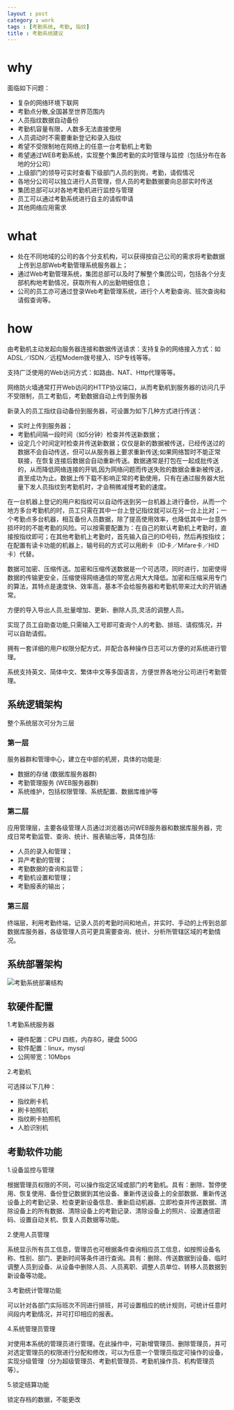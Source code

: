 ```yaml
---
layout : post
category : work
tags : [考勤系统, 考勤, 指纹]
title : 考勤系统建议
---
```



# why

面临如下问题：

* 复杂的网络环境下联网
* 考勤点分散,全国甚至世界范围内
* 人员指纹数据自动备份
* 考勤机容量有限，人数多无法直接使用
* 人员调动时不需要重新登记和录入指纹
* 希望不受限制地在网络上的任意一台考勤机上考勤
* 希望通过WEB考勤系统，实现整个集团考勤的实时管理与监控（包括分布在各地的分公司）
* 上级部门的领导可实时查看下级部门人员的到岗，考勤，请假情况
* 各地分公司可以独立进行人员管理，但人员的考勤数据要向总部实时传送
* 集团总部可以对各地考勤机进行监控与管理
* 员工可以通过考勤系统进行自主的请假申请
* 其他网络应用需求

# what

* 处在不同地域的公司的各个分支机构，可以获得按自己公司的需求将考勤数据上传到总部Web考勤管理系统服务器上；
* 通过Web考勤管理系统，集团总部可以及时了解整个集团公司，包括各个分支部机构地考勤情况，获取所有人的出勤明细信息；
* 公司的员工亦可通过登录Web考勤管理系统，进行个人考勤查询、班次查询和请假查询等。

# how

由考勤机主动发起向服务器连接和数据传送请求：支持复杂的网络接入方式：如ADSL／ISDN／远程Modem拨号接入、ISP专线等等。

支持广泛使用的Web访问方式：如路由、NAT、Http代理等等。

网络防火墙通常打开Web访问的HTTP协议端口，从而考勤机到服务器的访问几乎不受限制，员工考勤后，考勤数据自动上传到服务器

新录入的员工指纹自动备份到服务器，可设置为如下几种方式进行传送：

* 实时上传到服务器；
* 考勤机间隔一段时间（如5分钟）检查并传送新数据；
* 设定几个时间定时检查并传送新数据；仅仅是新的数据被传送，已经传送过的数据不会自动传送，但可以从服务器上要求重新传送;如果网络暂时不能正常联接，在恢复连接后数据会自动重新传送。数据通常是打包在一起成批传送的，从而降低网络连接的开销,因为网络问题而传送失败的数据会重新被传送，直至成功为止。数据上传下载不影响正常的考勤使用，只有在通过服务器大批量下发人员指纹到考勤机时，才会稍微减慢考勤的速度。

在一台机器上登记的用户和指纹可以自动传送到另一台机器上进行备份，从而一个地方多台考勤机的时，员工只需在其中一台上登记指纹就可以在另一台上比对；一个考勤点多台机器，相互备份人员数据，除了提高使用效率，也降低其中一台意外损坏时的不能考勤的风险。可以按需要配置为：在自己的默认考勤机上考勤时，直接按指纹即可；在其他考勤机上考勤时，首先输入自己的ID号码，然后再按指纹；在配置有读卡功能的机器上，输号码的方式可以用刷卡（ID卡／Mifare卡／HID卡）代替。

数据可加密、压缩传送。加密和压缩传送数据是一个可选项，同时进行，加密使得数据的传输更安全，压缩使得网络通信的带宽占用大大降低。加密和压缩采用专门的算法，其特点是速度快、效率高，基本不会给服务器和考勤机带来过大的开销通常。

方便的导入导出人员,批量增加、更新、删除人员,灵活的调整人员。

实现了员工自助查功能,只需输入工号即可查询个人的考勤、排班、请假情况，并可以自助请假。

拥有一套详细的用户权限分配方式，并配合各种操作日志可以方便的对系统进行管理。

系统支持英文、简体中文、繁体中文等多国语言，方便世界各地分公司进行考勤管理。

## 系统逻辑架构

整个系统层次可分为三层

### 第一层

服务器群和管理中心，建立在中部的机房，具体的功能是:

* 数据的存储 (数据库服务器群)
* 考勤管理服务 (WEB服务器群)
* 系统维护，包括权限管理、系统配置、数据库维护等

### 第二层

应用管理层，主要各级管理人员通过浏览器访问WEB服务器和数据库服务器，完成日常考勤监管、查询、统计、报表输出等，具体包括:

* 人员的录入和管理；
* 异产考勤的管理；
* 考勤数据的查询和监管；
* 考勤机设置和管理；
* 考勤报表的输出；

### 第三层

终端层，利用考勤终端，记录人员的考勤时间和地点，并实时、手动的上传到总部数据库服务器，各级管理人员可更具需要查询、统计、分析所管辖区域的考勤情况。

## 系统部署架构

![考勤系统部署结构](http://samrain.qiniudn.com/考勤系统部署结构.png)

## 软硬件配置

1.考勤系统服务器

* 硬件配置：CPU 四核，内存8G，硬盘 500G
* 软件配置：linux，mysql
* 公网带宽：10Mbps

2.考勤机

可选择以下几种：

* 指纹刷卡机
* 刷卡拍照机
* 指纹刷卡拍照机
* 人脸识别机

## 考勤软件功能

1.设备监控与管理

根据管理员权限的不同，可以操作指定区域或部门的考勤机。具有：删除、暂停使用、恢复使用、备份登记数据到其他设备、重新传送设备上的全部数据、重新传送设备上的考勤记录、检查更新设备信息、重新启动机器、立即检查并传送数据、清除设备上的所有数据、清除设备上的考勤记录、清除设备上的照片、设置通信密码、设置自动关机、恢复人员数据等功能。

2.使用人员管理

系统显示所有员工信息，管理员也可根据条件查询相应员工信息，如按照设备名称、性别、部门、更新时间等条件进行查询。具有：删除、传送数据到设备、临时调整人员到设备、从设备中删除人员、人员离职、调整人员单位、转移人员数据到新设备等功能。

3.考勤统计管理功能

可以针对各部门实际班次不同进行排班，并可设置相应的统计规则，可统计任意时间段内考勤情况，并可打印相应的报表。

4.系统管理员管理

对使用本系统的管理员进行管理。在此操作中，可新增管理员、删除管理员，并可对选定管理员的权限进行分配和修改，可以为任意一个管理员指定可操作的设备，实现分级管理（分为超级管理员、考勤机管理员、考勤机操作员、机构管理员等）。

5.锁定结算功能

锁定存档的数据，不能更改



